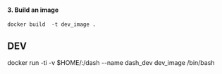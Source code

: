 
####  3. Build an image
```
docker build  -t dev_image .
```
## DEV
docker run -ti -v $HOME/<localfolder>:/dash --name dash_dev dev_image /bin/bash

